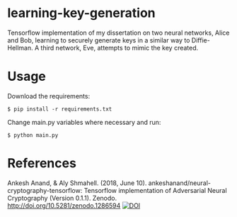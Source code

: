 # learning-key-generation

Tensorflow implementation of my dissertation on two neural networks, Alice and Bob, learning to securely generate keys in a similar way to Diffie-Hellman. A third network, Eve, attempts to mimic the key created.

# Usage

Download the requirements:

    $ pip install -r requirements.txt

Change main.py variables where necessary and run:

    $ python main.py

# References
Ankesh Anand, & Aly Shmahell. (2018, June 10). ankeshanand/neural-cryptography-tensorflow: Tensorflow implementation of Adversarial Neural Cryptography (Version 0.1.1). Zenodo. http://doi.org/10.5281/zenodo.1286594
[![DOI](https://zenodo.org/badge/73807045.svg)](https://zenodo.org/badge/latestdoi/73807045)
